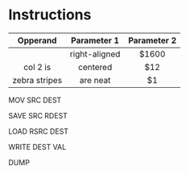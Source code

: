 # Instructions
| Opperand      |  Parameter 1  | Parameter 2  |
| :-------------: |:-------------:|:------------:|
|       | right-aligned | $1600        |
| col 2 is      | centered      |   $12        |
| zebra stripes | are neat      |    $1        |

MOV   SRC DEST

SAVE  SRC RDEST

LOAD  RSRC DEST

WRITE DEST VAL

DUMP